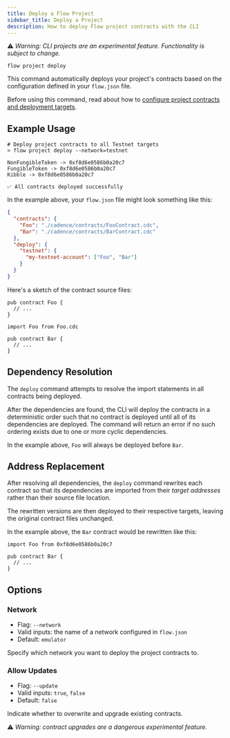 ```yaml
---
title: Deploy a Flow Project
sidebar_title: Deploy a Project
description: How to deploy Flow project contracts with the CLI
---
```


⚠️ _Warning: CLI projects are an experimental feature. Functionality is subject to change._

```shell
flow project deploy
```

This command automatically deploys your project's contracts based on the 
configuration defined in your `flow.json` file.

Before using this command, read about how to 
[configure project contracts and deployment targets](https://docs.onflow.org/flow-cli/project-contracts/).

## Example Usage

```shell
# Deploy project contracts to all Testnet targets
> flow project deploy --network=testnet

NonFungibleToken -> 0xf8d6e0586b0a20c7
FungibleToken -> 0xf8d6e0586b0a20c7
Kibble -> 0xf8d6e0586b0a20c7

✅ All contracts deployed successfully
```

In the example above, your `flow.json` file might look something like this:

```json
{
  "contracts": {
    "Foo": "./cadence/contracts/FooContract.cdc",
    "Bar": "./cadence/contracts/BarContract.cdc"
  },
  "deploy": {
    "testnet": {
      "my-testnet-account": ["Foo", "Bar"]
    }
  }
}
```

Here's a sketch of the contract source files:

```cadence:title=Foo.cdc
pub contract Foo { 
  // ...
}
```

```cadence:title=Bar.cdc
import Foo from Foo.cdc

pub contract Bar { 
  // ...
}
```

## Dependency Resolution

The `deploy` command attempts to resolve the import statements in all contracts being deployed.

After the dependencies are found, the CLI will deploy the contracts in a deterministic order
such that no contract is deployed until all of its dependencies are deployed.
The command will return an error if no such ordering exists due to one or more cyclic dependencies.

In the example above, `Foo` will always be deployed before `Bar`.

## Address Replacement

After resolving all dependencies, the `deploy` command rewrites each contract so 
that its dependencies are imported from their _target addresses_ rather than their 
source file location.

The rewritten versions are then deployed to their respective targets,
leaving the original contract files unchanged.

In the example above, the `Bar` contract would be rewritten like this:

```cadence:title=Bar.cdc
import Foo from 0xf8d6e0586b0a20c7

pub contract Bar { 
  // ...
}
```

## Options

### Network

- Flag: `--network`
- Valid inputs: the name of a network configured in `flow.json`
- Default: `emulator`

Specify which network you want to deploy the project contracts to.

### Allow Updates

- Flag: `--update`
- Valid inputs: `true`, `false`
- Default: `false`

Indicate whether to overwrite and upgrade existing contracts.

⚠️ _Warning: contract upgrades are a dangerous experimental feature._
